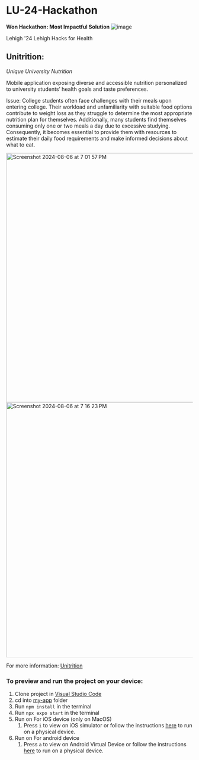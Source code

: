 # LU-24-Hackathon
<b>Won Hackathon: Most Impactful Solution</b>
![image](https://github.com/user-attachments/assets/da8c0c56-d277-4cab-b13d-4556fc3bd966)


Lehigh '24 Lehigh Hacks for Health

## Unitrition: 
<i>Unique University Nutrition</i>


Mobile application exposing diverse and accessible nutrition personalized to university students’ health goals and taste preferences.

Issue: College students often face challenges with their meals upon entering college. Their workload and unfamiliarity with suitable food options contribute to weight loss as they struggle to determine the most appropriate nutrition plan for themselves. Additionally, many students find themselves consuming only one or two meals a day due to excessive studying. Consequently, it becomes essential to provide them with resources to estimate their daily food requirements and make informed decisions about what to eat.

<img width="672" alt="Screenshot 2024-08-06 at 7 01 57 PM" src="https://github.com/user-attachments/assets/652d2cba-8494-4148-ba3a-b076a06712b0">
<img width="688" alt="Screenshot 2024-08-06 at 7 16 23 PM" src="https://github.com/user-attachments/assets/bd2463b4-b73f-4951-b716-795955e917ea">


 

For more information: [Unitrition](https://docs.google.com/presentation/d/1Q4IBlV40Of6KiYcHKlgQoK2dJUzxdnma31WIXz25mac/edit?usp=sharing)




### To preview and run the project on your device:

1. Clone project in <u>Visual Studio Code</u>
2. cd into <u>my-app</u> folder
3. Run `npm install` in the terminal
4. Run `npx expo start` in the terminal
5. Run on For iOS device (only on MacOS)
   1. Press `i` to view on iOS simulator or follow the instructions [here](https://docs.expo.dev/workflow/run-on-device/) to run on a physical device.
6. Run on For android device
   1. Press `a` to view on Android Virtual Device or follow the instructions [here](https://docs.expo.dev/workflow/run-on-device/) to run on a physical device.
